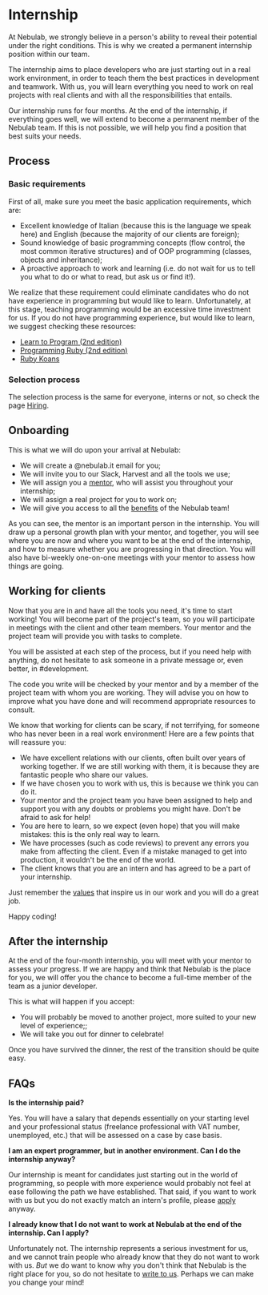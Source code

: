 # Internship

At Nebulab, we strongly believe in a person's ability to reveal their potential under the right
conditions. This is why we created a permanent internship position within our team.

The internship aims to place developers who are just starting out in a real work environment, in
order to teach them the best practices in development and teamwork. With us, you will learn
everything you need to work on real projects with real clients and with all the responsibilities
that entails.

Our internship runs for four months. At the end of the internship, if everything goes well, we will
extend to become a permanent member of the Nebulab team. If this is not possible, we will help you 
find a position that best suits your needs.

## Process

### Basic requirements

First of all, make sure you meet the basic application requirements, which are:

- Excellent knowledge of Italian (because this is the language we speak here) and English (because 
  the majority of our clients are foreign);
- Sound knowledge of basic programming concepts (flow control, the most common iterative 
  structures) and of OOP programming (classes, objects and inheritance);
- A proactive approach to work and learning (i.e. do not wait for us to tell you what to do
  or what to read, but ask us or find it!).

We realize that these requirement could eliminate candidates who do not have experience in
programming but would like to learn. Unfortunately, at this stage, teaching programming would be an
excessive time investment for us. If you do not have programming experience, but would like to
learn, we suggest checking these resources:

- [Learn to Program (2nd edition)](https://pragprog.com/book/ltp2/learn-to-program)
- [Programming Ruby (2nd edition)](https://pragprog.com/book/ruby/programming-ruby)
- [Ruby Koans](http://rubykoans.com/)

### Selection process

The selection process is the same for everyone, interns or not, so check the page
[Hiring](https://github.com/nebulab/playbook/blob/master/processes/hiring.md).

## Onboarding

This is what we will do upon your arrival at Nebulab:

- We will create a @nebulab.it email for you;
- We will invite you to our Slack, Harvest and all the tools we use;
- We will assign you a [mentor](https://github.com/nebulab/playbook/blob/master/personal-growth/mentoring-and-1-1.md),
  who will assist you throughout your internship;
- We will assign a real project for you to work on;
- We will give you access to all the [benefits](https://github.com/nebulab/playbook/blob/master/personal-growth/benefits.md) 
  of the Nebulab team!

As you can see, the mentor is an important person in the internship. You will draw up a personal 
growth plan with your mentor, and together, you will see where you are now and where you want to be
at the end of the internship, and how to measure whether you are progressing in that direction. You
will also have bi-weekly one-on-one meetings with your mentor to assess how things are going.

## Working for clients

Now that you are in and have all the tools you need, it's time to start working! You will become
part of the project's team, so you will participate in meetings with the client and other team
members. Your mentor and the project team will provide you with tasks to complete. 

You will be assisted at each step of the process, but if you need help with anything, do not
hesitate to ask someone in a private message or, even better, in #development.

The code you write will be checked by your mentor and by a member of the project team with whom you
are working. They will advise you on how to improve what you have done and will recommend appropriate
resources to consult.  

We know that working for clients can be scary, if not terrifying, for someone who has never been in
a real work environment! Here are a few points that will reassure you:

- We have excellent relations with our clients, often built over years of working together. If we
  are still working with them, it is because they are fantastic people who share our values.
- If we have chosen you to work with us, this is because we think you can do it.
- Your mentor and the project team you have been assigned to help and support you with any doubts or
  problems you might have. Don't be afraid to ask for help!
- You are here to learn, so we expect (even hope) that you will make mistakes: this is the only real
  way to learn.
- We have processes (such as code reviews) to prevent any errors you make from affecting the client.
  Even if a mistake managed to get into production, it wouldn't be the end of the world.
- The client knows that you are an intern and has agreed to be a part of your internship.

Just remember the [values](https://github.com/nebulab/playbook/blob/master/about-us/our-values.md) that 
inspire us in our work and you will do a great job.

Happy coding!

## After the internship

At the end of the four-month internship, you will meet with your mentor to assess your progress. If
we are happy and think that Nebulab is the place for you, we will offer you the chance to become a
full-time member of the team as a junior developer. 

This is what will happen if you accept:

- You will probably be moved to another project, more suited to your new level of experience;;
- We will take you out for dinner to celebrate!

Once you have survived the dinner, the rest of the transition should be quite easy.

## FAQs

**Is the internship paid?**

Yes. You will have a salary that depends essentially on your starting level and your professional
status (freelance professional with VAT number, unemployed, etc.) that will be assessed on a case by
case basis.

**I am an expert programmer, but in another environment. Can I do the internship anyway?**

Our internship is meant for candidates just starting out in the world of programming, so people with
more experience would probably not feel at ease following the path we have established. That said,
if you want to work with us but you do not exactly match an intern's profile, please
[apply](https://nebulab.it/careers) anyway.  

**I already know that I do not want to work at Nebulab at the end of the internship. Can I apply?**

Unfortunately not. The internship represents a serious investment for us, and we cannot train people
who already know that they do not want to work with us. _But_ we do want to know why you don't think
that Nebulab is the right place for you, so do not hesitate to [write to us](https://nebulab.it/contact-us/).
Perhaps we can make you change your mind!
